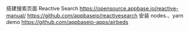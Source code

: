搭建搜索页面
Reactive Search
https://opensource.appbase.io/reactive-manual/
https://github.com/appbaseio/reactivesearch
安装
nodes.、yarn
demo
https://github.com/appbaseio-apps/airbeds